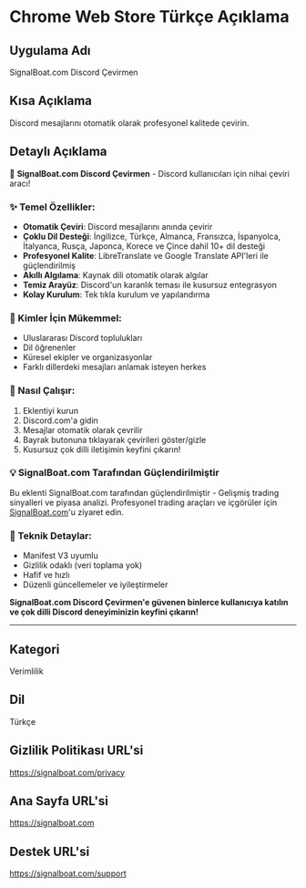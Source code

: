 # Chrome Web Store Türkçe Açıklama

## Uygulama Adı

SignalBoat.com Discord Çevirmen

## Kısa Açıklama

Discord mesajlarını otomatik olarak profesyonel kalitede çevirin.

## Detaylı Açıklama

🚢 **SignalBoat.com Discord Çevirmen** - Discord kullanıcıları için nihai çeviri aracı!

### ✨ Temel Özellikler:

- **Otomatik Çeviri**: Discord mesajlarını anında çevirir
- **Çoklu Dil Desteği**: İngilizce, Türkçe, Almanca, Fransızca, İspanyolca, İtalyanca, Rusça, Japonca, Korece ve Çince dahil 10+ dil desteği
- **Profesyonel Kalite**: LibreTranslate ve Google Translate API'leri ile güçlendirilmiş
- **Akıllı Algılama**: Kaynak dili otomatik olarak algılar
- **Temiz Arayüz**: Discord'un karanlık teması ile kusursuz entegrasyon
- **Kolay Kurulum**: Tek tıkla kurulum ve yapılandırma

### 🎯 Kimler İçin Mükemmel:

- Uluslararası Discord toplulukları
- Dil öğrenenler
- Küresel ekipler ve organizasyonlar
- Farklı dillerdeki mesajları anlamak isteyen herkes

### 🚀 Nasıl Çalışır:

1. Eklentiyi kurun
2. Discord.com'a gidin
3. Mesajlar otomatik olarak çevrilir
4. Bayrak butonuna tıklayarak çevirileri göster/gizle
5. Kusursuz çok dilli iletişimin keyfini çıkarın!

### 💡 SignalBoat.com Tarafından Güçlendirilmiştir

Bu eklenti SignalBoat.com tarafından güçlendirilmiştir - Gelişmiş trading sinyalleri ve piyasa analizi. Profesyonel trading araçları ve içgörüler için [SignalBoat.com](https://signalboat.com)'u ziyaret edin.

### 🔧 Teknik Detaylar:

- Manifest V3 uyumlu
- Gizlilik odaklı (veri toplama yok)
- Hafif ve hızlı
- Düzenli güncellemeler ve iyileştirmeler

**SignalBoat.com Discord Çevirmen'e güvenen binlerce kullanıcıya katılın ve çok dilli Discord deneyiminizin keyfini çıkarın!**

---

## Kategori

Verimlilik

## Dil

Türkçe

## Gizlilik Politikası URL'si

https://signalboat.com/privacy

## Ana Sayfa URL'si

https://signalboat.com

## Destek URL'si

https://signalboat.com/support
